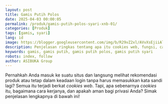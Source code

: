 ```yaml
---
layout: post
title: Gamis Putih Polos
date: 2025-04-03 00:00:05
permalink: /produk/gamis-putih-polos-syari-xnb-01/
categories: [Produk]
tags: [gamis, syari]
lang: id
image: https://blogger.googleusercontent.com/img/b/R29vZ2xl/AVvXsEjiiAlBKvtNSvw-9P80ogPmrZRQ_fbQn3vl6xD7Q4tnaAsvlRPwumU1mEh94jl1xozSo6Y90sRQXT-xGxFYpsG3YKpV-opUgv2K3hrZiJ9hI0A0QXkx_U78LEh5dn3J-KZF3spnYDU3sUjjfi-JC2DoFLPdBf9HmJHKAKMA-4WoPYqLMhbQl618xrNSzcA/s0-rw/cookies.jpeg
description: Penjelasan ringkas tentang apa itu cookies web, fungsi, cara penggunaannya dan beberapa hal lain yang sering ditanyakan seputar cookies web.
keywords: gamis, gamis putih, gamis putih polos, gamis putih syari
robots: index, follow
author: ASIBUKA Group
---
```

Pernahkah Anda masuk ke suatu situs dan langsung melihat rekomendasi produk atau tetap dalam keadaan login tanpa harus memasukkan kata sandi lagi? Semua itu terjadi berkat _cookies web_. Tapi, apa sebenarnya _cookies_ itu, bagaimana cara kerjanya, dan apakah aman bagi privasi Anda? Simak penjelasan lengkapnya di bawah ini!